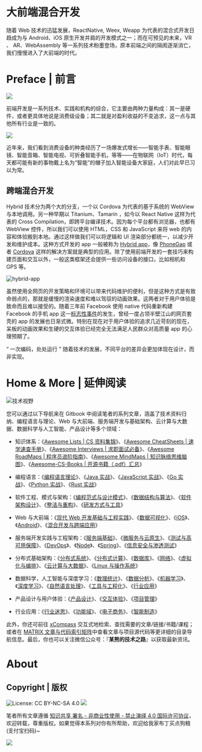 # 大前端混合开发

随着 Web 技术的迅猛发展，ReactNative, Weex, Weapp 为代表的混合式开发日趋成为与 Android、iOS 原生开发并肩的开发模式之一；而在可预见的未来，VR 、 AR、WebAssembly 等一系列技术粉墨登场，原本前端之间的隔阂逐渐消亡，我们慢慢进入了大前端的时代。

# Preface | 前言

![](https://tva2.sinaimg.cn/large/007DFXDhgy1g4wxluw2a6j30ku0h9jsw.jpg)

前端开发是一系列技术、实践和机构的综合，它主要由两种力量构成：其一是硬件，或者更具体地说是消费级设备；其二就是对盈利收益的不变追求，这一点与其他所有行业是一致的。

![](https://tva2.sinaimg.cn/large/007DFXDhgy1g4rc4vwxg1j30u00eagm4.jpg)

近年来，我们看到消费设备的种类经历了一场爆发式增长——智能手表、智能眼镜、智能音箱、智能电视、可折叠智能手机，等等——在物联网（IoT）时代，每天都可能有新的事物戴上名为“智能”的帽子加入智能设备大家庭，人们对此早已习以为常。

## 跨端混合开发

Hybrid 技术分为两个大的分支，一个以 Cordova 为代表的基于系统的 WebView 与本地调用。另一种早期以 Titanium、Tamarin ，如今以 React Native 这样为代表的 Cross Compilation，即跨平台编译技术。因为每个平台都有浏览器，也都有 WebView 控件，所以我们可以使用 HTML，CSS 和 JavaScript 来将 web 的内容和体验搬到本地。通过这样做我们可以将逻辑和 UI 渲染部分都统一，以减少开发和维护成本。这种方式开发的 app 一般被称为 [Hybrid app](http://blogs.telerik.com/appbuilder/posts/12-06-14/what-is-a-hybrid-mobile-app-)，像 [PhoneGap](http://phonegap.com) 或者 [Cordova](http://cordova.apache.org) 这样的解决方案就是典型的应用。除了使用前端开发的一套技巧来构建页面和交互以外，一般这类框架还会提供一些访问设备的接口，比如相机和 GPS 等。

![hybrid-app](https://onevcat.com/assets/images/2015/hybrid-app.jpg)

虽然使用全网页的开发策略和环境可以带来代码维护的便利，但是这种方式是有致命弱点的，那就是缓慢的渲染速度和难以驾驭的动画效果。这两者对于用户体验是致命而且难以接受的。随着三年前 Facebook 使用 native 代码重新构建 Facebook 的手机 app 这一[标志性事件](https://www.facebook.com/notes/facebook-engineering/under-the-hood-rebuilding-facebook-for-ios/10151036091753920)的发生，曾经一度占领半壁江山的网页套壳的 app 的发展也日渐式微。特别在现在对于用户体验的追求几近苛刻的现在，呆板的动画效果和生硬的交互体验已经完全无法满足人民群众对高质量 app 的心理预期了。

“ 一次编码，处处运行 ” 随着技术的发展，不同平台的差异会更加体现在设计，而非实现。

# Home & More | 延伸阅读

![技术视野](https://s2.ax1x.com/2019/09/30/uJWQTx.md.jpg)

您可以通过以下导航来在 Gitbook 中阅读笔者的系列文章，涵盖了技术资料归纳、编程语言与理论、Web 与大前端、服务端开发与基础架构、云计算与大数据、数据科学与人工智能、产品设计等多个领域：

- 知识体系：《[Awesome Lists | CS 资料集锦](https://ngte-al.gitbook.io/i/)》、《[Awesome CheatSheets | 速学速查手册](https://ngte-ac.gitbook.io/i/)》、《[Awesome Interviews | 求职面试必备](https://github.com/wx-chevalier/Awesome-Interviews)》、《[Awesome RoadMaps | 程序员进阶指南](https://github.com/wx-chevalier/Awesome-RoadMaps)》、《[Awesome MindMaps | 知识脉络思维脑图](https://github.com/wx-chevalier/Awesome-MindMaps)》、《[Awesome-CS-Books | 开源书籍（.pdf）汇总](https://github.com/wx-chevalier/Awesome-CS-Books)》

- 编程语言：《[编程语言理论](https://ngte-pl.gitbook.io/i/)》、《[Java 实战](https://ngte-pl.gitbook.io/i/java/java)》、《[JavaScript 实战](https://ngte-pl.gitbook.io/i/javascript/javascript)》、《[Go 实战](https://ngte-pl.gitbook.io/i/go/go)》、《[Python 实战](https://ngte-pl.gitbook.io/i/python/python)》、《[Rust 实战](https://ngte-pl.gitbook.io/i/rust/rust)》

- 软件工程、模式与架构：《[编程范式与设计模式](https://ngte-se.gitbook.io/i/)》、《[数据结构与算法](https://ngte-se.gitbook.io/i/)》、《[软件架构设计](https://ngte-se.gitbook.io/i/)》、《[整洁与重构](https://ngte-se.gitbook.io/i/)》、《[研发方式与工具](https://ngte-se.gitbook.io/i/)》

* Web 与大前端：《[现代 Web 开发基础与工程实践](https://ngte-web.gitbook.io/i/)》、《[数据可视化](https://ngte-fe.gitbook.io/i/)》、《[iOS](https://ngte-fe.gitbook.io/i/)》、《[Android](https://ngte-fe.gitbook.io/i/)》、《[混合开发与跨端应用](https://ngte-fe.gitbook.io/i/)》

* 服务端开发实践与工程架构：《[服务端基础](https://ngte-be.gitbook.io/i/)》、《[微服务与云原生](https://ngte-be.gitbook.io/i/)》、《[测试与高可用保障](https://ngte-be.gitbook.io/i/)》、《[DevOps](https://ngte-be.gitbook.io/i/)》、《[Node](https://ngte-be.gitbook.io/i/)》、《[Spring](https://github.com/wx-chevalier/Spring-Series)》、《[信息安全与渗透测试](https://ngte-be.gitbook.io/i/)》

* 分布式基础架构：《[分布式系统](https://ngte-infras.gitbook.io/i/)》、《[分布式计算](https://ngte-infras.gitbook.io/i/)》、《[数据库](https://github.com/wx-chevalier/Database-Series)》、《[网络](https://ngte-infras.gitbook.io/i/)》、《[虚拟化与编排](https://ngte-infras.gitbook.io/i/)》、《[云计算与大数据](https://ngte-infras.gitbook.io/i/)》、《[Linux 与操作系统](https://github.com/wx-chevalier/Linux-Series)》

* 数据科学，人工智能与深度学习：《[数理统计](https://ngte-aidl.gitbook.io/i/)》、《[数据分析](https://ngte-aidl.gitbook.io/i/)》、《[机器学习](https://ngte-aidl.gitbook.io/i/)》、《[深度学习](https://ngte-aidl.gitbook.io/i/)》、《[自然语言处理](https://ngte-aidl.gitbook.io/i/)》、《[工具与工程化](https://ngte-aidl.gitbook.io/i/)》、《[行业应用](https://ngte-aidl.gitbook.io/i/)》

* 产品设计与用户体验：《[产品设计](https://ngte-pd.gitbook.io/i/)》、《[交互体验](https://ngte-pd.gitbook.io/i/)》、《[项目管理](https://ngte-pd.gitbook.io/i/)》

* 行业应用：《[行业迷思](https://github.com/wx-chevalier/Business-Series)》、《[功能域](https://github.com/wx-chevalier/Business-Series)》、《[电子商务](https://github.com/wx-chevalier/Business-Series)》、《[智能制造](https://github.com/wx-chevalier/Business-Series)》

此外，你还可前往 [xCompass](https://wx-chevalier.github.io/home/#/search) 交互式地检索、查找需要的文章/链接/书籍/课程；或者在 [MATRIX 文章与代码索引矩阵](https://github.com/wx-chevalier/Developer-Zero-To-Mastery)中查看文章与项目源代码等更详细的目录导航信息。最后，你也可以关注微信公众号：『**某熊的技术之路**』以获取最新资讯。

# About

## Copyright | 版权

![License: CC BY-NC-SA 4.0](https://img.shields.io/badge/License-CC%20BY--NC--SA%204.0-lightgrey.svg) ![](https://parg.co/bDm)

笔者所有文章遵循 [知识共享 署名 - 非商业性使用 - 禁止演绎 4.0 国际许可协议](https://creativecommons.org/licenses/by-nc-nd/4.0/deed.zh)，欢迎转载，尊重版权。如果觉得本系列对你有所帮助，欢迎给我家布丁买点狗粮(支付宝扫码)~

![](https://i.postimg.cc/y1QXgJ6f/image.png?raw=true)

